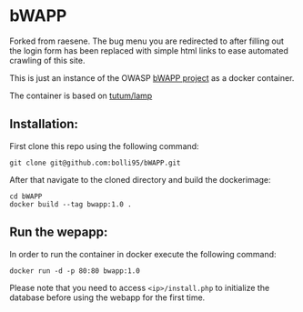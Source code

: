 # bWAPP

Forked from raesene. The bug menu you are redirected to after filling out the login form has been replaced with simple html links to ease automated crawling of this site.

This is just an instance of the OWASP [bWAPP project](http://www.itsecgames.com/) as a docker container.

The container is based on [tutum/lamp](https://hub.docker.com/r/tutum/lamp/)

## Installation:

First clone this repo using the following command:

```
git clone git@github.com:bolli95/bWAPP.git
```

After that navigate to the cloned directory and build the dockerimage: 

```
cd bWAPP
docker build --tag bwapp:1.0 .
```

## Run the wepapp:
In order to run the container in docker execute the following command:

```
docker run -d -p 80:80 bwapp:1.0
```

Please note that you need to access `<ip>/install.php` to initialize the database before using the webapp for the first time.

